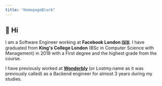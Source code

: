 ```yaml
---
title: "HomepageBlurb"
---
```


## 👋 Hi

I am a Software Engineer working at **Facebook London 🇬🇧**. I have graduated from
**King's College London** (BSc in Computer Science with Management)
in 2018 with a First degree and the highest grade from the course.

I have previously worked at [**Wonderbly**](https://wonderbly.com)
(or Lostmy.name as it was previously called) as a Backend engineer for
almost 3 years during my studies.
